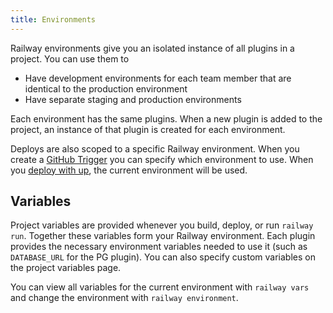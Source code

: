 ```yaml
---
title: Environments
---
```


Railway environments give you an isolated instance of all plugins in a project.
You can use them to

- Have development environments for each team member that are identical to the
  production environment
- Have separate staging and production environments

Each environment has the same plugins. When a new plugin is added to the
project, an instance of that plugin is created for each environment.

Deploys are also scoped to a specific Railway environment. When you create a [GitHub Trigger](deploy/github-triggers) you can specify which environment to use. When you [deploy with up](deploy/railway-up), the current environment will be used.

## Variables

Project variables are provided whenever you build, deploy, or run `railway run`.
Together these variables form your Railway environment. Each
plugin provides the necessary environment variables needed to use it (such as
`DATABASE_URL` for the PG plugin). You can also specify custom variables on the
project variables page.

<NextImage  src="/images/variables.png" 
            alt="Screenshot of Project Variables on Railway Dashboard"
            layout="responsive"
            width={1205} 
            height={901}
            quality={100} />


You can view all variables for the current environment with `railway vars` and change the environment with `railway environment`.
